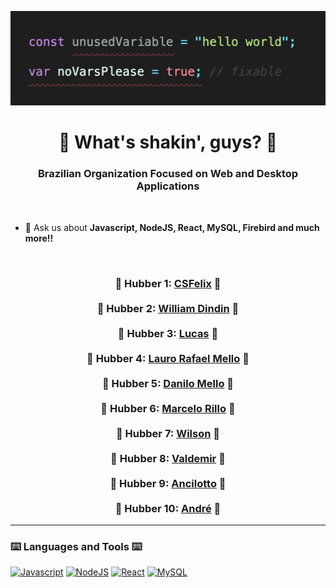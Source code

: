 [![MasterHead](profile/assets/no_vars_please.gif)](https://kaggle.com/dsfelix)
<h1 align="center">👋 What's shakin', guys? 👋</h1>
<h3 align="center">Brazilian Organization Focused on Web and Desktop Applications</h3>

<br>

- 💬 Ask us about **Javascript, NodeJS, React, MySQL, Firebird and much more!!**

<br>

<h3 align="center">
  🌟 Hubber 1: <a href="https://github.com/CSFelix"><b>CSFelix</b></a> 🌟
   <br><br>
  🌟 Hubber 2: <a href="https://github.com/wiliamdindin"><b>William Dindin</b></a> 🌟
  <br><br>
  🌟 Hubber 3: <a href="https://github.com/lucasmence"><b>Lucas</b></a> 🌟
  <br><br>
  🌟 Hubber 4: <a href="https://github.com/LauroRafaelMello"><b>Lauro Rafael Mello</b></a> 🌟
  <br><br>
  🌟 Hubber 5: <a href="https://github.com/Mellovsk"><b>Danilo Mello</b></a> 🌟
  <br><br>
  🌟 Hubber 6: <a href="https://github.com/marcelorillo"><b>Marcelo Rillo</b></a> 🌟
  <br><br>
  🌟 Hubber 7: <a href="https://github.com/wilsinho8"><b>Wilson</b></a> 🌟
  <br><br>
  🌟 Hubber 8: <a href="https://github.com/valdemirjs"><b>Valdemir</b></a> 🌟
  <br><br>
  🌟 Hubber 9: <a href="https://github.com/daniloancilotto"><b>Ancilotto</b></a> 🌟
  <br><br>
  🌟 Hubber 10: <a href="https://github.com/andresarre"><b>André</b></a> 🌟
</h3>

----

<h3 align="left">⌨️ Languages and Tools ⌨️</h3>

<p align="left">
<a href="https://www.javascript.com/"><img src="https://cdn.jsdelivr.net/gh/devicons/devicon/icons/javascript/javascript-original.svg" alt="Javascript" height="32" /></a>
<a href="https://nodejs.org/en/"><img src="https://cdn.jsdelivr.net/gh/devicons/devicon/icons/nodejs/nodejs-original.svg" alt="NodeJS" height="32" /></a>
<a href="https://reactjs.org"><img src="https://cdn.jsdelivr.net/gh/devicons/devicon/icons/react/react-original.svg" alt="React" height="32" /></a>
<a href="https://www.mysql.com"><img src="https://cdn.jsdelivr.net/gh/devicons/devicon/icons/mysql/mysql-original.svg" alt="MySQL" height="32" /></a>
</p>
